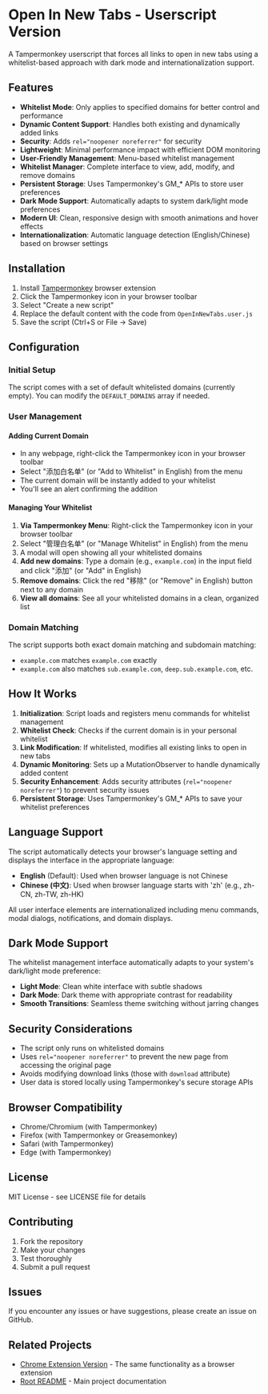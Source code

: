 # Open In New Tabs - Userscript Version

A Tampermonkey userscript that forces all links to open in new tabs using a whitelist-based approach with dark mode and internationalization support.

## Features

-   **Whitelist Mode**: Only applies to specified domains for better control and performance
-   **Dynamic Content Support**: Handles both existing and dynamically added links
-   **Security**: Adds `rel="noopener noreferrer"` for security
-   **Lightweight**: Minimal performance impact with efficient DOM monitoring
-   **User-Friendly Management**: Menu-based whitelist management
-   **Whitelist Manager**: Complete interface to view, add, modify, and remove domains
-   **Persistent Storage**: Uses Tampermonkey's GM\_\* APIs to store user preferences
-   **Dark Mode Support**: Automatically adapts to system dark/light mode preferences
-   **Modern UI**: Clean, responsive design with smooth animations and hover effects
-   **Internationalization**: Automatic language detection (English/Chinese) based on browser settings

## Installation

1. Install [Tampermonkey](https://www.tampermonkey.net/) browser extension
2. Click the Tampermonkey icon in your browser toolbar
3. Select "Create a new script"
4. Replace the default content with the code from `OpenInNewTabs.user.js`
5. Save the script (Ctrl+S or File → Save)

## Configuration

### Initial Setup

The script comes with a set of default whitelisted domains (currently empty). You can modify the `DEFAULT_DOMAINS` array if needed.

### User Management

#### Adding Current Domain

-   In any webpage, right-click the Tampermonkey icon in your browser toolbar
-   Select "添加白名单" (or "Add to Whitelist" in English) from the menu
-   The current domain will be instantly added to your whitelist
-   You'll see an alert confirming the addition

#### Managing Your Whitelist

1. **Via Tampermonkey Menu**: Right-click the Tampermonkey icon in your browser toolbar
2. Select "管理白名单" (or "Manage Whitelist" in English) from the menu
3. A modal will open showing all your whitelisted domains
4. **Add new domains**: Type a domain (e.g., `example.com`) in the input field and click "添加" (or "Add" in English)
5. **Remove domains**: Click the red "移除" (or "Remove" in English) button next to any domain
6. **View all domains**: See all your whitelisted domains in a clean, organized list

### Domain Matching

The script supports both exact domain matching and subdomain matching:

-   `example.com` matches `example.com` exactly
-   `example.com` also matches `sub.example.com`, `deep.sub.example.com`, etc.

## How It Works

1. **Initialization**: Script loads and registers menu commands for whitelist management
2. **Whitelist Check**: Checks if the current domain is in your personal whitelist
3. **Link Modification**: If whitelisted, modifies all existing links to open in new tabs
4. **Dynamic Monitoring**: Sets up a MutationObserver to handle dynamically added content
5. **Security Enhancement**: Adds security attributes (`rel="noopener noreferrer"`) to prevent security issues
6. **Persistent Storage**: Uses Tampermonkey's GM\_\* APIs to save your whitelist preferences

## Language Support

The script automatically detects your browser's language setting and displays the interface in the appropriate language:

-   **English** (Default): Used when browser language is not Chinese
-   **Chinese (中文)**: Used when browser language starts with 'zh' (e.g., zh-CN, zh-TW, zh-HK)

All user interface elements are internationalized including menu commands, modal dialogs, notifications, and domain displays.

## Dark Mode Support

The whitelist management interface automatically adapts to your system's dark/light mode preference:

-   **Light Mode**: Clean white interface with subtle shadows
-   **Dark Mode**: Dark theme with appropriate contrast for readability
-   **Smooth Transitions**: Seamless theme switching without jarring changes

## Security Considerations

-   The script only runs on whitelisted domains
-   Uses `rel="noopener noreferrer"` to prevent the new page from accessing the original page
-   Avoids modifying download links (those with `download` attribute)
-   User data is stored locally using Tampermonkey's secure storage APIs

## Browser Compatibility

-   Chrome/Chromium (with Tampermonkey)
-   Firefox (with Tampermonkey or Greasemonkey)
-   Safari (with Tampermonkey)
-   Edge (with Tampermonkey)

## License

MIT License - see LICENSE file for details

## Contributing

1. Fork the repository
2. Make your changes
3. Test thoroughly
4. Submit a pull request

## Issues

If you encounter any issues or have suggestions, please create an issue on GitHub.

## Related Projects

-   [Chrome Extension Version](../extension/) - The same functionality as a browser extension
-   [Root README](../README.md) - Main project documentation
